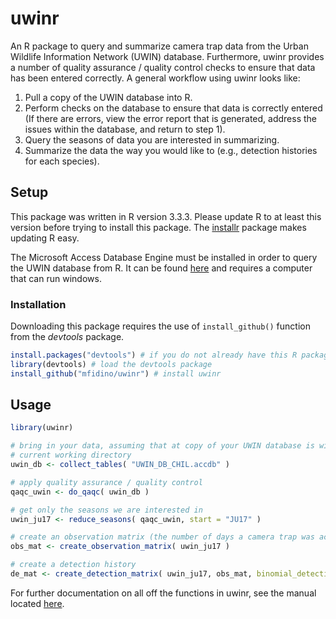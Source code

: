 # uwinr


An R package to query and summarize camera trap data from the Urban Wildlife Information Network (UWIN) database. Furthermore, uwinr provides a number of quality assurance / quality control checks to ensure that data has been entered correctly. A general workflow using uwinr looks like:

1. Pull a copy of the UWIN database into R.
2. Perform checks on the database to ensure that data is correctly entered (If there are errors, view the error report that is generated, address the issues within the database, and return to step 1).
3. Query the seasons of data you are interested in summarizing.
4. Summarize the data the way you would like to (e.g., detection histories for each species).

## Setup

This package was written in R version 3.3.3. Please update R to at least this version before trying to install this package. 
The [installr](https://cran.r-project.org/web/packages/installr/index.html) package makes updating R easy.

The Microsoft Access Database Engine must be installed in order to query the UWIN database from R. It can be found [here](https://www.microsoft.com/en-us/download/details.aspx?id=13255) and requires a computer that can run windows.

### Installation

Downloading this package requires the use of `install_github()` function from the *devtools* package.

``` r
install.packages("devtools") # if you do not already have this R package
library(devtools) # load the devtools package
install_github("mfidino/uwinr") # install uwinr
```

## Usage

``` r
library(uwinr)

# bring in your data, assuming that at copy of your UWIN database is within your 
# current working directory
uwin_db <- collect_tables( "UWIN_DB_CHIL.accdb" )

# apply quality assurance / quality control
qaqc_uwin <- do_qaqc( uwin_db )

# get only the seasons we are interested in
uwin_ju17 <- reduce_seasons( qaqc_uwin, start = "JU17" )

# create an observation matrix (the number of days a camera trap was active each season)
obs_mat <- create_observation_matrix( uwin_ju17 )

# create a detection history
de_mat <- create_detection_matrix( uwin_ju17, obs_mat, binomial_detections = TRUE)
```

For further documentation on all off the functions in uwinr, see the manual located [here](https://github.com/mfidino/uwinr/blob/master/uwinr.pdf).

